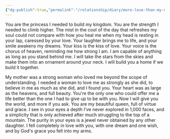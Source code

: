 ```yaml
---
{"dg-publish":true,"permalink":"/relationship/diary/more-love-than-my-mother/","tags":["diary","poetry"],"created":"Apr 2, 2023, 6:04 PM"}
---
```



You are the princess I needed to build my kingdom. You are the strength I needed to climb higher. The mist in the cool of the day that refreshes my soul could not compare with how you heal me when my head is resting in your lap, caressed by your love. Your laughter brings me to life, and your smile awakens my dreams. Your kiss is the kiss of love. Your voice is the chorus of heaven, reminding me how strong I am. I am capable of anything as long as you stand behind me. I will take the stars from the skies and make them into an ornament around your neck. I will build you a home if we build it together.

My mother was a strong woman who loved me beyond the scope of understanding. I needed a woman to love me as strongly as she did, to believe in me as much as she did, and I found you. Your heart was as large as the heavens, and full beauty. You're the only one who could offer me a life better than the one I had to give up to be with you. Now I will give you the world, and more if you ask. You are my beautiful queen, full of virtue and grace. I see in your eyes a depth I've never explored in 1,000 faces, and a simplicity that is only achieved after much struggling to the top of a mountain. The purity in your eyes is a jewel never obtained by any other daughter. I fell completely in love with you, with one dream and one wish, and by God's grace you fell into my arms. 
